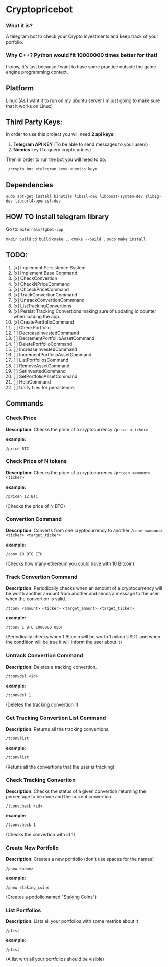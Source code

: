 # Cryptopricebot

### What it is? 

A telegram bot to check your Crypto investments and keep track of your porfolio.

### Why C++? Python would fit 10000000 times better for that!

I know, it's just because I want to have some practice outside the game engine programming context.

## Platform

Linux (As I want it to run on my ubuntu server I'm just going to make sure that it works on Linux)

## Third Party Keys:

In order to use this project you will need **2 api keys**:

1) **Telegram API KEY** (To be able to send messages to your users)
2) **Nomics** key (To query crypto prices)

Then in order to run the bot you will need to do:

```./crypto_bot <telegram_key> <nomics_key> ```

## Dependencies 

```sudo apt-get install binutils libssl-dev libboost-system-dev zlib1g-dev libcurl4-openssl-dev```

## HOW TO Install telegram library
Go to:
```externals/tgbot-cpp ```

```mkdir build```
```cd build```
```cmake ..```
```cmake --build .```
```sudo make install```

## TODO:

1) [x] Implement Persistence System
2) [x] Implement Base Command
3) [x] CheckConvertion
4) [x] CheckNPriceCommand
5) [x] ChceckPriceCommand
6) [x] TrackConvertionCommand
7) [x] UntrackConvertionCommnand
8) [x] ListTrackingConvertions
9) [x] Persist Tracking Convertions making sure of updating id counter when loading the app.
10) [x] CreatePortfolioCommand
11) [ ] CheckPortfolio
12) [ ] DecreaseInvestedCommand
13) [ ] DecrementPortfollioAssetCommand
14) [ ] DeletePortfolioCommand
15) [ ] IncreaseInvestedCommand
16) [ ] IncrementPortfolioAssetCommand
17) [ ] ListPortfoliosCommand
18) [ ] RemoveAssetCommand
19) [ ] SetInvestedCommand
20) [ ] SetPortfolioAssetCommand
21) [ ] HelpCommand
22) [ ] Unify files for persistence.


## Commands

### Check Price
**Description**: Checks the price of a cryptocurrency
```/price <ticker>```

**example:**

```/price BTC```

### Check Price of N tokens
**Description**: Checks the price of a cryptocurrency
```/pricen <amount> <ticker>```

**example:**

```/pricen 12 BTC```

(Checks the price of N BTC)

### Convertion Command
**Description**: Converts from one cryptocurrency to another
```/conv <amount> <ticker> <target_ticker>```

**example:**

```/conv 10 BTC ETH```

(Checks how many ethereum you could have with 10 Bitcoin)


### Track Convertion Command
**Description**: Periodically checks when an amount of a cryptocurrency will be worth another amount from another and
sends a message to the user when the convertion is valid.

```/tconv <amount> <ticker> <target_amount> <target_ticker>```

**example:**

```/tconv 1 BTC 1000000 USDT```

(Periodically checks when 1 Bitcoin will be worth 1 milion USDT and when the condition will be true it will inform the user about it)


### Untrack Convertion Command
**Description**: Deletes a tracking convertion.

```/tconvdel <id>```

**example:**

```/tconvdel 1```

(Deletes the tracking convertion 1)

### Get Tracking Convertion List Command
**Description**: Returns all the tracking convertions.

```/tconvlist```

**example:**

```/tconvlist```

(Retuns all the convertions that the user is tracking)

### Check Tracking Convertion
**Description**: Checks the status of a given convertion returning the percentage to be done and the current convertion.

```/tconvcheck <id>```

**example:**

```/tconvcheck 1```

(Checks the convertion with id 1)

### Create New Portfolio
**Description**: Creates a new portfolio (don't use spaces for the names)

```/pnew <name>```

**example:**

```/pnew staking_coins```

(Creates a potfolio named "Staking Coins")

### List Portfolios
**Description**: Lists all your portfolios with some metrics about it

```/plist```

**example:**

```/plist```

(A list with all your portfolios should be visible)
